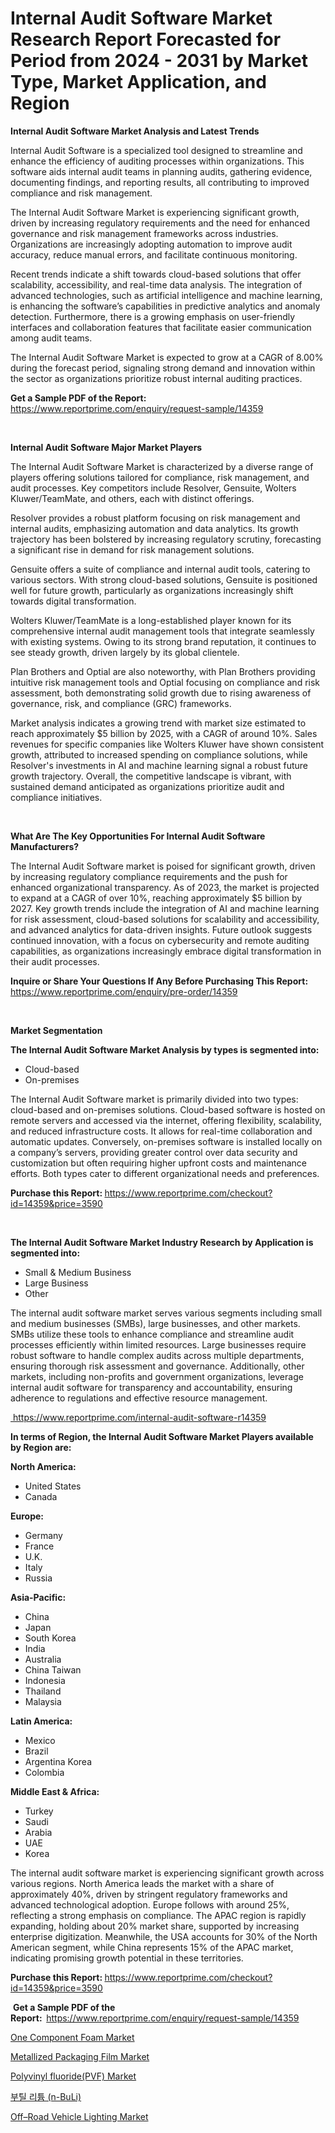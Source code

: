 <p><h1>Internal Audit Software Market Research Report Forecasted for Period from 2024 -  2031 by Market Type, Market Application, and Region</h1></p><p><strong>Internal Audit Software Market Analysis and Latest Trends</strong></p>
<p><p>Internal Audit Software is a specialized tool designed to streamline and enhance the efficiency of auditing processes within organizations. This software aids internal audit teams in planning audits, gathering evidence, documenting findings, and reporting results, all contributing to improved compliance and risk management. </p><p>The Internal Audit Software Market is experiencing significant growth, driven by increasing regulatory requirements and the need for enhanced governance and risk management frameworks across industries. Organizations are increasingly adopting automation to improve audit accuracy, reduce manual errors, and facilitate continuous monitoring. </p><p>Recent trends indicate a shift towards cloud-based solutions that offer scalability, accessibility, and real-time data analysis. The integration of advanced technologies, such as artificial intelligence and machine learning, is enhancing the software’s capabilities in predictive analytics and anomaly detection. Furthermore, there is a growing emphasis on user-friendly interfaces and collaboration features that facilitate easier communication among audit teams.</p><p>The Internal Audit Software Market is expected to grow at a CAGR of 8.00% during the forecast period, signaling strong demand and innovation within the sector as organizations prioritize robust internal auditing practices.</p></p>
<p><strong>Get a Sample PDF of the Report:&nbsp;</strong> <a href="https://www.reportprime.com/enquiry/request-sample/14359">https://www.reportprime.com/enquiry/request-sample/14359</a></p>
<p>&nbsp;</p>
<p><strong>Internal Audit Software Major Market Players</strong></p>
<p><p>The Internal Audit Software Market is characterized by a diverse range of players offering solutions tailored for compliance, risk management, and audit processes. Key competitors include Resolver, Gensuite, Wolters Kluwer/TeamMate, and others, each with distinct offerings. </p><p>Resolver provides a robust platform focusing on risk management and internal audits, emphasizing automation and data analytics. Its growth trajectory has been bolstered by increasing regulatory scrutiny, forecasting a significant rise in demand for risk management solutions.</p><p>Gensuite offers a suite of compliance and internal audit tools, catering to various sectors. With strong cloud-based solutions, Gensuite is positioned well for future growth, particularly as organizations increasingly shift towards digital transformation.</p><p>Wolters Kluwer/TeamMate is a long-established player known for its comprehensive internal audit management tools that integrate seamlessly with existing systems. Owing to its strong brand reputation, it continues to see steady growth, driven largely by its global clientele.</p><p>Plan Brothers and Optial are also noteworthy, with Plan Brothers providing intuitive risk management tools and Optial focusing on compliance and risk assessment, both demonstrating solid growth due to rising awareness of governance, risk, and compliance (GRC) frameworks.</p><p>Market analysis indicates a growing trend with market size estimated to reach approximately $5 billion by 2025, with a CAGR of around 10%. Sales revenues for specific companies like Wolters Kluwer have shown consistent growth, attributed to increased spending on compliance solutions, while Resolver's investments in AI and machine learning signal a robust future growth trajectory. Overall, the competitive landscape is vibrant, with sustained demand anticipated as organizations prioritize audit and compliance initiatives.</p></p>
<p>&nbsp;</p>
<p><strong>What Are The Key Opportunities For Internal Audit Software Manufacturers?</strong></p>
<p><p>The Internal Audit Software market is poised for significant growth, driven by increasing regulatory compliance requirements and the push for enhanced organizational transparency. As of 2023, the market is projected to expand at a CAGR of over 10%, reaching approximately $5 billion by 2027. Key growth trends include the integration of AI and machine learning for risk assessment, cloud-based solutions for scalability and accessibility, and advanced analytics for data-driven insights. Future outlook suggests continued innovation, with a focus on cybersecurity and remote auditing capabilities, as organizations increasingly embrace digital transformation in their audit processes.</p></p>
<p><strong>Inquire or Share Your Questions If Any Before Purchasing This Report:</strong> <a href="https://www.reportprime.com/enquiry/pre-order/14359">https://www.reportprime.com/enquiry/pre-order/14359</a></p>
<p>&nbsp;</p>
<p><strong>Market Segmentation</strong></p>
<p><strong>The Internal Audit Software Market Analysis by types is segmented into:</strong></p>
<p><ul><li>Cloud-based</li><li>On-premises</li></ul></p>
<p><p>The Internal Audit Software market is primarily divided into two types: cloud-based and on-premises solutions. Cloud-based software is hosted on remote servers and accessed via the internet, offering flexibility, scalability, and reduced infrastructure costs. It allows for real-time collaboration and automatic updates. Conversely, on-premises software is installed locally on a company’s servers, providing greater control over data security and customization but often requiring higher upfront costs and maintenance efforts. Both types cater to different organizational needs and preferences.</p></p>
<p><strong>Purchase this Report:&nbsp;</strong><a href="https://www.reportprime.com/checkout?id=14359&price=3590">https://www.reportprime.com/checkout?id=14359&price=3590</a></p>
<p>&nbsp;</p>
<p><strong>The Internal Audit Software Market Industry Research by Application is segmented into:</strong></p>
<p><ul><li>Small & Medium Business</li><li>Large Business</li><li>Other</li></ul></p>
<p><p>The internal audit software market serves various segments including small and medium businesses (SMBs), large businesses, and other markets. SMBs utilize these tools to enhance compliance and streamline audit processes efficiently within limited resources. Large businesses require robust software to handle complex audits across multiple departments, ensuring thorough risk assessment and governance. Additionally, other markets, including non-profits and government organizations, leverage internal audit software for transparency and accountability, ensuring adherence to regulations and effective resource management.</p></p>
<p><a href="https://www.reportprime.com/internal-audit-software-r14359">&nbsp;https://www.reportprime.com/internal-audit-software-r14359</a></p>
<p><strong>In terms of Region, the Internal Audit Software Market Players available by Region are:</strong></p>
<p>
    <p> <strong> North America: </strong>
        <ul>
            <li>United States</li>
            <li>Canada</li>
        </ul>
        </p> 
    <p> <strong> Europe: </strong>
        <ul>
            <li>Germany</li>
            <li>France</li>
            <li>U.K.</li>
            <li>Italy</li>
            <li>Russia</li>
        </ul>
        </p> 
    <p> <strong> Asia-Pacific: </strong>
        <ul>
            <li>China</li>
            <li>Japan</li>
            <li>South Korea</li>
            <li>India</li>
            <li>Australia</li>
            <li>China Taiwan</li>
            <li>Indonesia</li>
            <li>Thailand</li>
            <li>Malaysia</li>
        </ul>
        </p> 
    <p> <strong> Latin America: </strong>
        <ul>
            <li>Mexico</li>
            <li>Brazil</li>
            <li>Argentina Korea</li>
            <li>Colombia</li>
        </ul>
        </p> 
    <p> <strong> Middle East & Africa: </strong>
        <ul>
            <li>Turkey</li>
            <li>Saudi</li>
            <li>Arabia</li>
            <li>UAE</li>
            <li>Korea</li>
        </ul>
    </p>
    </p>
<p><p>The internal audit software market is experiencing significant growth across various regions. North America leads the market with a share of approximately 40%, driven by stringent regulatory frameworks and advanced technological adoption. Europe follows with around 25%, reflecting a strong emphasis on compliance. The APAC region is rapidly expanding, holding about 20% market share, supported by increasing enterprise digitization. Meanwhile, the USA accounts for 30% of the North American segment, while China represents 15% of the APAC market, indicating promising growth potential in these territories.</p></p>
<p><strong>Purchase this Report: </strong><a href="https://www.reportprime.com/checkout?id=14359&price=3590">https://www.reportprime.com/checkout?id=14359&price=3590</a></p>
<p>&nbsp;<strong>Get a Sample PDF of the Report:&nbsp;&nbsp;</strong><a href="https://www.reportprime.com/enquiry/request-sample/14359">https://www.reportprime.com/enquiry/request-sample/14359</a></p>
<p><strong></strong></p>
<p><p><a href="https://www.linkedin.com/pulse/one-component-foam-market-size-growth-trends-statistics-jywhe?trackingId=I3WnOjgERN%2BIN8MncUnIIA%3D%3D">One Component Foam Market</a></p><p><a href="https://medium.com/@nettieboyle28/the-metallized-packaging-film-market-report-analyzes-important-operational-and-performance-data-a62016a5fd83">Metallized Packaging Film Market</a></p><p><a href="https://issuu.com/reportprime-2/docs/polyvinyl-fluoridepvf-market-size-2_d9506d44ac6bdf">Polyvinyl fluoride(PVF) Market</a></p><p><a href="https://medium.com/@sskccayi85/nbutyl-lithium-n-buli-market-%EC%9D%98-%EA%B8%80%EB%A1%9C%EB%B2%8C-%EC%8B%9C%EC%9E%A5-%EA%B0%9C%EC%9A%94%EB%8A%94-%EC%A0%84-%EC%84%B8%EA%B3%84-%EB%B0%8F-%EC%A3%BC%EC%9A%94-%EC%8B%9C%EC%9E%A5%EC%9D%98-%EC%82%B0%EC%97%85%EC%97%90-%EC%98%81%ED%96%A5%EC%9D%84-%EB%AF%B8%EC%B9%98%EB%8A%94-%EC%A3%BC%EC%9A%94-%ED%8A%B8%EB%A0%8C%EB%93%9C%EC%97%90-%EB%8C%80%ED%95%9C-%EB%8F%85%ED%8A%B9%ED%95%9C-%EA%B4%80%EC%A0%90%EC%9D%84-%EC%A0%9C%EA%B3%B5%ED%95%A9%EB%8B%88%EB%8B%A4-5a099e556e10?postPublishedType=initial">부틸 리튬 (n-BuLi)</a></p><p><a href="https://medium.com/@sjdhshjc2456654/the-off-road-vehicle-lighting-industry-analysis-report-offers-a-comprehensive-and-current-e85c834a58e0">Off–Road Vehicle Lighting Market</a></p></p>